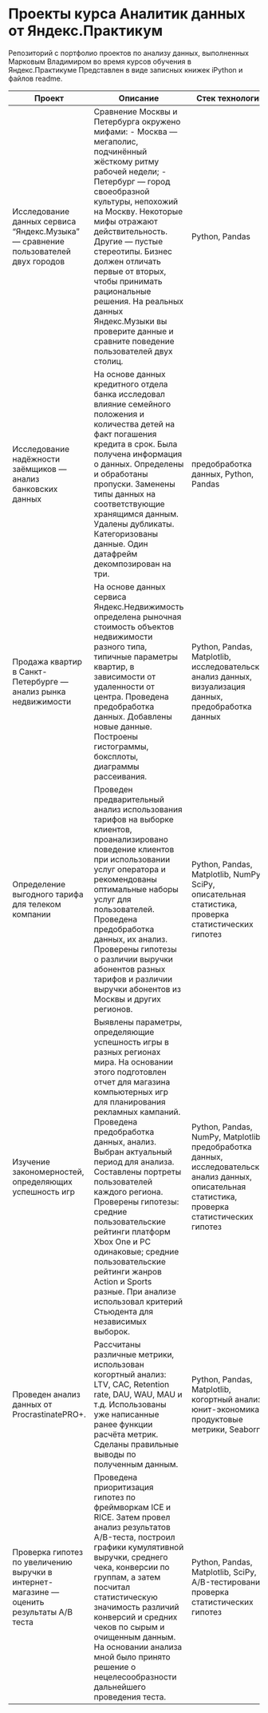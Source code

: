 # Проекты курса Аналитик данных от Яндекс.Практикум 
 
Репозиторий с портфолио проектов по анализу данных, выполненных Марковым Владимиром во время курсов обучения в Яндекс.Практикуме
Представлен в виде записных книжек iPython и файлов readme.

|Проект   |Описание   |Стек технологий   |
|---|---|---|
|Исследование данных сервиса “Яндекс.Музыка” — сравнение пользователей двух городов   |Сравнение Москвы и Петербурга окружено мифами: - Москва — мегаполис, подчинённый жёсткому ритму рабочей недели; - Петербург — город своеобразной культуры, непохожий на Москву. Некоторые мифы отражают действительность. Другие — пустые стереотипы. Бизнес должен отличать первые от вторых, чтобы принимать рациональные решения. На реальных данных Яндекс.Музыки вы проверите данные и сравните поведение пользователей двух столиц.   |Python, Pandas   |
|Исследование надёжности заёмщиков — анализ банковских данных   |На основе данных кредитного отдела банка исследовал влияние семейного положения и количества детей на факт погашения кредита в срок. Была получена информация о данных. Определены и обработаны пропуски. Заменены типы данных на соответствующие хранящимся данным. Удалены дубликаты. Категоризованы данные. Один датафрейм декомпозирован на три.	   |предобработка данных, Python, Pandas   |
|Продажа квартир в Санкт-Петербурге — анализ рынка недвижимости	   |На основе данных сервиса Яндекс.Недвижимость определена рыночная стоимость объектов недвижимости разного типа, типичные параметры квартир, в зависимости от удаленности от центра. Проведена предобработка данных. Добавлены новые данные. Построены гистограммы, боксплоты, диаграммы рассеивания.   |Python, Pandas, Matplotlib, исследовательский анализ данных, визуализация данных, предобработка данных   |
|Определение выгодного тарифа для телеком компании   |Проведен предварительный анализ использования тарифов на выборке клиентов, проанализировано поведение клиентов при использовании услуг оператора и рекомендованы оптимальные наборы услуг для пользователей. Проведена предобработка данных, их анализ. Проверены гипотезы о различии выручки абонентов разных тарифов и различии выручки абонентов из Москвы и других регионов.   |Python, Pandas, Matplotlib, NumPy, SciPy, описательная статистика, проверка статистических гипотез   |
|Изучение закономерностей, определяющих успешность игр   |Выявлены параметры, определяющие успешность игры в разных регионах мира. На основании этого подготовлен отчет для магазина компьютерных игр для планирования рекламных кампаний. Проведена предобработка данных, анализ. Выбран актуальный период для анализа. Составлены портреты пользователей каждого региона. Проверены гипотезы: средние пользовательские рейтинги платформ Xbox One и PC одинаковые; средние пользовательские рейтинги жанров Action и Sports разные. При анализе использовал критерий Стьюдента для независимых выборок.   |Python, Pandas, NumPy, Matplotlib, предобработка данных, исследовательский анализ данных, описательная статистика, проверка статистических гипотез   |
|Проведен анализ данных от ProcrastinatePRO+.   |Рассчитаны различные метрики, использован когортный анализ: LTV, CAC, Retention rate, DAU, WAU, MAU и т.д. Использованы уже написанные ранее функции расчёта метрик. Сделаны правильные выводы по полученным данным.   |Python, Pandas, Matplotlib, когортный анализ, юнит-экономика, продуктовые метрики, Seaborn   |
|Проверка гипотез по увеличению выручки в интернет-магазине — оценить результаты A/B теста   |	Проведена приоритизация гипотез по фреймворкам ICE и RICE. Затем провел анализ результатов A/B-теста, построил графики кумулятивной выручки, среднего чека, конверсии по группам, а затем посчитал статистическую значимость различий конверсий и средних чеков по сырым и очищенным данным. На основании анализа мной было принято решение о нецелесообразности дальнейшего проведения теста.   |Python, Pandas, Matplotlib, SciPy, A/B-тестирование, проверка статистических гипотез   |
